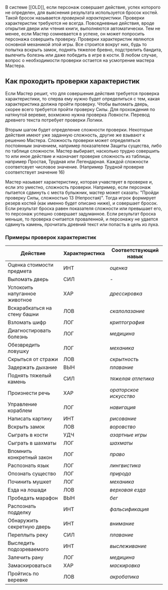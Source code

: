 В системе [[OLD]], если персонаж совершает действие, успех которого не определен, для выяснения результата используется бросок костей. Такой бросок называется *проверкой характеристики*.
Проверки характеристик требуются не всегда. Повседневные действия, вроде открытия двери или чтения книги, выполняются автоматически. Тем не менее, если Мастер сомневается в успехе, он может попросить персонажа совершить проверку.
Проверки характеристик являются основной механикой этой игры. Все строится вокруг них, будь то попытка вскрыть замок, поднять тяжелое бревно, подстрелить бандита, вылечить болезнь или даже победить в игре в кости.
В любом случае, вопрос о необходимости проверки остается на усмотрение мастера Мастера.

## Как проходить проверки характеристик
Если Мастер решит, что для совершения действия требуется проверка характеристики, то сперва ему  нужно будет определиться с тем, какая характеристика должна пройти проверку. Чтобы выломать дверь, скорее всего требуется пройти проверку Силы. Для прохождения по натянутой веревке, вохможно нужна проверка Ловкости. Перевод древнего текста потребует проверки Логики. 

Вторым шагом будет определение сложности проверки. Некоторые действия имеют уже заданную сложность, другие же взывают к решению Мастера. Сложность проверки может определяться постоянным значением, например показателем Защиты существа, либо по таблице сложности. Мастер выбирает, насколько трудно совершить то или иное действие и назначает проверке сложность из таблицы, например Простая, Трудная или Легендарная. Каждой сложности соответсвует числовое значение. (Например *Трудной* проверке соответствует значение 16)

Мастер называет характеристику, которая учавствует в проверке и, если это уместно, сложность проверки. Например, если персонаж пытается сдвинуть с места булыжник, мастер может сказать: "Пройди проверку Силы, сложностью 13 (Непростая)". Тогда игрок формирует резерв костей (как именно будет описано ниже), и совершает бросок. Если результат броска равен показателя сложности или превышает его, то персонаж успешно совершает задуманное. Если результат броска меньше, то проверка считается проваленной, и персонажу не удается сдвинуть камень, прочитать древний текст или попасть в цель из лука. 

### Примеры проверок характеристик
| Действие | Характеристика | Соответствующий навык |
|-|-|-|
| Оценка стоимости предмета | ИНТ | *оценка* |
| Выломать дверь | СИЛ | - |
| Успокоить напуганное животное | ХАР | *дрессировка* |
| Вскарабкаться на стену башни | ЛОВ | *скалолазание* |
| Взломать шифр | ЛОГ | *криптография* |
| Диагностировать болезнь| ЛОГ | *медицина* |
| Обезвредить ловушку | ЛОГ | *механика* |
|Скрыться от стражи|ЛОВ|*скрытность*|
|Задержать дыхание|ВЫН|*плавание*|
|Поднять тяжелый камень|СИЛ|*тяжелая атлетика*|
|Произнести речь|ХАР|*ораторское искусство*|
|Управление кораблем|ЛОГ|*навигация*|
|Написать картину|ИНТ|*рисование*|
|Вскрыть замок|ЛОВ|*воровство*|
|Сыграть в кости|УДЧ|*азартные игры*|
|Сыграть в шахматы|ЛОГ|*шахматы*|
|Впомнить конкретный закон|ЛОГ|*право*|
|Распознать язык|ЛОГ|*лингвистика*|
|Опознать существо|ЛОГ|*природа*|
|Починить мушкет|ЛОГ|*механика*|
|Езда на лошади|ЛОВ|*верховая езда*|
|Пробедать марафон|ВЫН|*бег*|
|Распознать подделку|ИНТ|*фальсификация*|
|Обнаружить секретную дверь|ИНТ|*внимание*|
|Переплыть реку|СИЛ|*плавание*|
|Выследить подозреваемого|ИНТ|*выслеживание*|
|Залечить рану|ЛОГ|*медицина*|
|Замаскироваться|ХАР|*маскировка*|
|Пройтись по веревке|ЛОВ|*акробатика*|